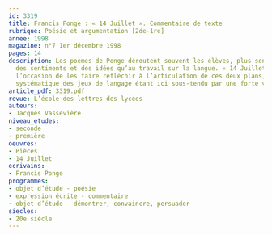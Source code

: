 ```yaml
---
id: 3319
title: Francis Ponge : « 14 Juillet ». Commentaire de texte
rubrique: Poésie et argumentation [2de-1re]
annee: 1998
magazine: n°7 1er décembre 1998
pages: 14
description: Les poèmes de Ponge déroutent souvent les élèves, plus sensibles à l’expression
  des sentiments et des idées qu’au travail sur la langue. « 14 Juillet » peut être
  l’occasion de les faire réfléchir à l’articulation de ces deux plans, le caractère
  systématique des jeux de langage étant ici sous-tendu par une forte visée politique.
article_pdf: 3319.pdf
revue: L’école des lettres des lycées
auteurs:
- Jacques Vassevière
niveau_etudes:
- seconde
- première
oeuvres:
- Pièces
- 14 Juillet
ecrivains:
- Francis Ponge
programmes:
- objet d’étude - poésie
- expression écrite - commentaire
- objet d’étude - démontrer, convaincre, persuader
siecles:
- 20e siècle
---
```

